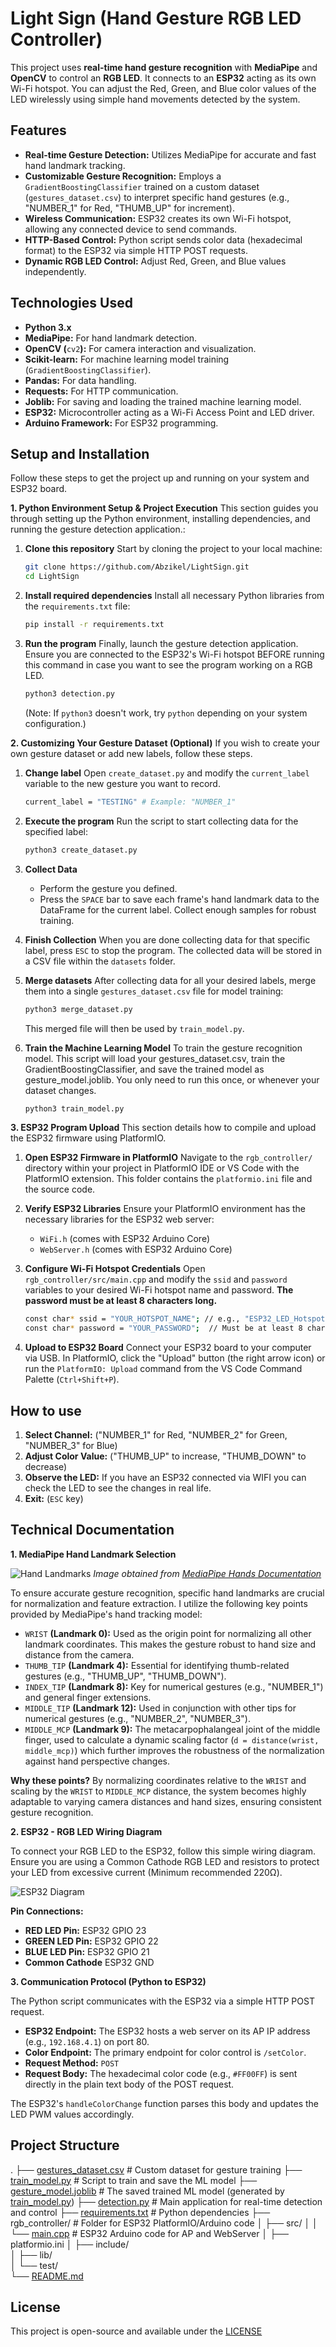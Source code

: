 # Light Sign (Hand Gesture RGB LED Controller)

This project uses **real-time hand gesture recognition** with **MediaPipe** and **OpenCV** to control an **RGB LED**. It connects to an **ESP32** acting as its own Wi-Fi hotspot. You can adjust the Red, Green, and Blue color values of the LED wirelessly using simple hand movements detected by the system.

## Features

* **Real-time Gesture Detection:** Utilizes MediaPipe for accurate and fast hand landmark tracking.
* **Customizable Gesture Recognition:** Employs a `GradientBoostingClassifier` trained on a custom dataset (`gestures_dataset.csv`) to interpret specific hand gestures (e.g., "NUMBER_1" for Red, "THUMB_UP" for increment).
* **Wireless Communication:** ESP32 creates its own Wi-Fi hotspot, allowing any connected device to send commands.
* **HTTP-Based Control:** Python script sends color data (hexadecimal format) to the ESP32 via simple HTTP POST requests.
* **Dynamic RGB LED Control:** Adjust Red, Green, and Blue values independently.

## Technologies Used

* **Python 3.x**
* **MediaPipe:** For hand landmark detection.
* **OpenCV (**`cv2`**):** For camera interaction and visualization.
* **Scikit-learn:** For machine learning model training (`GradientBoostingClassifier`).
* **Pandas:** For data handling.
* **Requests:** For HTTP communication.
* **Joblib:** For saving and loading the trained machine learning model.
* **ESP32:** Microcontroller acting as a Wi-Fi Access Point and LED driver.
* **Arduino Framework:** For ESP32 programming.

## Setup and Installation

Follow these steps to get the project up and running on your system and ESP32 board.

**1. Python Environment Setup & Project Execution**
This section guides you through setting up the Python environment, installing dependencies, and running the gesture detection application.:

1. **Clone this repository**
Start by cloning the project to your local machine:

   ```bash
   git clone https://github.com/Abzikel/LightSign.git
   cd LightSign
   ```

2. **Install required dependencies**
Install all necessary Python libraries from the `requirements.txt` file:

   ```bash
   pip install -r requirements.txt
   ```

3. **Run the program**
Finally, launch the gesture detection application. Ensure you are connected to the ESP32's Wi-Fi hotspot BEFORE running this command in case you want to see the program working on a RGB LED.

   ```bash
   python3 detection.py
   ```

    (Note: If `python3` doesn't work, try `python` depending on your system configuration.)

**2. Customizing Your Gesture Dataset (Optional)**
If you wish to create your own gesture dataset or add new labels, follow these steps.

1. **Change label**
Open `create_dataset.py` and modify the `current_label` variable to the new gesture you want to record.

    ```bash
   current_label = "TESTING" # Example: "NUMBER_1"
   ```

2. **Execute the program**
Run the script to start collecting data for the specified label:

    ```bash
   python3 create_dataset.py
   ```

3. **Collect Data**

    * Perform the gesture you defined.
    * Press the `SPACE` bar to save each frame's hand landmark data to the DataFrame for the current label. Collect enough samples for robust training.

4. **Finish Collection**
When you are done collecting data for that specific label, press `ESC` to stop the program. The collected data will be stored in a CSV file within the `datasets` folder.

5. **Merge datasets**
After collecting data for all your desired labels, merge them into a single `gestures_dataset.csv` file for model training:

    ```bash
   python3 merge_dataset.py
   ```

    This merged file will then be used by `train_model.py`.

6. **Train the Machine Learning Model**
To train the gesture recognition model. This script will load your gestures_dataset.csv, train the GradientBoostingClassifier, and save the trained model as gesture_model.joblib. You only need to run this once, or whenever your dataset changes.

    ```bash
   python3 train_model.py
   ```

**3. ESP32 Program Upload**
This section details how to compile and upload the ESP32 firmware using PlatformIO.

1. **Open ESP32 Firmware in PlatformIO**
Navigate to the `rgb_controller/` directory within your project in PlatformIO IDE or VS Code with the PlatformIO extension. This folder contains the `platformio.ini` file and the source code.

2. **Verify ESP32 Libraries**
Ensure your PlatformIO environment has the necessary libraries for the ESP32 web server:

    * `WiFi.h` (comes with ESP32 Arduino Core)
    * `WebServer.h` (comes with ESP32 Arduino Core)

3. **Configure Wi-Fi Hotspot Credentials**
Open `rgb_controller/src/main.cpp` and modify the `ssid` and `password` variables to your desired Wi-Fi hotspot name and password. **The password must be at least 8 characters long.**

    ```bash
   const char* ssid = "YOUR_HOTSPOT_NAME"; // e.g., "ESP32_LED_Hotspot"
    const char* password = "YOUR_PASSWORD";  // Must be at least 8 characters
   ```

4. **Upload to ESP32 Board**
Connect your ESP32 board to your computer via USB. In PlatformIO, click the "Upload" button (the right arrow icon) or run the `PlatformIO: Upload` command from the VS Code Command Palette (`Ctrl+Shift+P`).

## How to use

1. **Select Channel:** ("NUMBER_1" for Red, "NUMBER_2" for Green, "NUMBER_3" for Blue)
2. **Adjust Color Value:** ("THUMB_UP" to increase, "THUMB_DOWN" to decrease)
3. **Observe the LED:** If you have an ESP32 connected via WIFI you can check the LED to see the changes in real life.
4. **Exit:** (`ESC` key)

## Technical Documentation

**1. MediaPipe Hand Landmark Selection**

![Hand Landmarks](https://mediapipe.dev/images/mobile/hand_landmarks.png)
*Image obtained from [MediaPipe Hands Documentation](https://mediapipe.readthedocs.io/en/latest/solutions/hands.html)*

To ensure accurate gesture recognition, specific hand landmarks are crucial for normalization and feature extraction. I utilize the following key points provided by MediaPipe's hand tracking model:

* `WRIST` **(Landmark 0):** Used as the origin point for normalizing all other landmark coordinates. This makes the gesture robust to hand size and distance from the camera.
* `THUMB_TIP` **(Landmark 4):** Essential for identifying thumb-related gestures (e.g., "THUMB_UP", "THUMB_DOWN").
* `INDEX_TIP` **(Landmark 8):** Key for numerical gestures (e.g., "NUMBER_1") and general finger extensions.
* `MIDDLE_TIP` **(Landmark 12):** Used in conjunction with other tips for numerical gestures (e.g., "NUMBER_2", "NUMBER_3").
* `MIDDLE_MCP` **(Landmark 9):** The metacarpophalangeal joint of the middle finger, used to calculate a dynamic scaling factor (`d = distance(wrist, middle_mcp)`) which further improves the robustness of the normalization against hand perspective changes.

**Why these points?** By normalizing coordinates relative to the `WRIST` and scaling by the `WRIST` to `MIDDLE_MCP` distance, the system becomes highly adaptable to varying camera distances and hand sizes, ensuring consistent gesture recognition.

**2. ESP32 - RGB LED Wiring Diagram**

To connect your RGB LED to the ESP32, follow this simple wiring diagram. Ensure you are using a Common Cathode RGB LED and resistors to protect your LED from excessive current (Minimum recommended 220Ω).

![ESP32 Diagram](images/esp32_diagram.png)

**Pin Connections:**

* **RED LED Pin:** ESP32 GPIO 23
* **GREEN LED Pin:** ESP32 GPIO 22
* **BLUE LED Pin:** ESP32 GPIO 21
* **Common Cathode** ESP32 GND

**3. Communication Protocol (Python to ESP32)**

The Python script communicates with the ESP32 via a simple HTTP POST request.

* **ESP32 Endpoint:** The ESP32 hosts a web server on its AP IP address (e.g., `192.168.4.1`) on port 80.
* **Color Endpoint:** The primary endpoint for color control is `/setColor`.
* **Request Method:** `POST`
* **Request Body:** The hexadecimal color code (e.g., `#FF00FF`) is sent directly in the plain text body of the POST request.

The ESP32's `handleColorChange` function parses this body and updates the LED PWM values accordingly.

## Project Structure

.
├── [gestures_dataset.csv](./gestures_dataset.csv) # Custom dataset for gesture training
├── [train_model.py](./train_model.py) # Script to train and save the ML model
├── [gesture_model.joblib](gesture_model.joblib) # The saved trained ML model (generated by [train_model.py](./train_model.py ))
├── [detection.py](./detection.py) # Main application for real-time detection and control
├── [requirements.txt](./requirements.txt) # Python dependencies
├── rgb_controller/ # Folder for ESP32 PlatformIO/Arduino code
│   ├── src/
│   │   └── [main.cpp](./rgb_controller/src/main.cpp) # ESP32 Arduino code for AP and WebServer
│   ├── platformio.ini
│   ├── include/                  
│   ├── lib/                      
│   └── test/                     
└── [README.md](./README.md)


## License

This project is open-source and available under the [LICENSE](./LICENSE)
